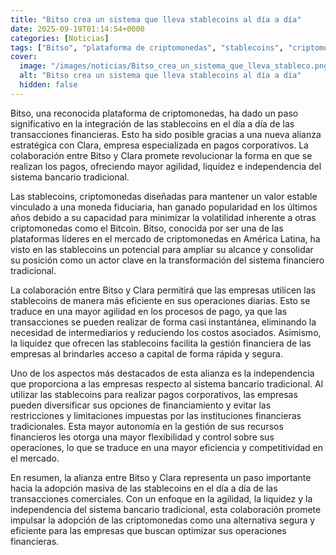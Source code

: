 ```yaml
---
title: "Bitso crea un sistema que lleva stablecoins al día a día"
date: 2025-09-19T01:14:54+0000
categories: [Noticias]
tags: ["Bitso", "plataforma de criptomonedas", "stablecoins", "criptomonedas", "Bitcoin", "transacciones financieras", "pagos corporativos", "sistema bancario tradicional."]
cover:
  image: "/images/noticias/Bitso_crea_un_sistema_que_lleva_stableco.png"
  alt: "Bitso crea un sistema que lleva stablecoins al día a día"
  hidden: false
---
```


Bitso, una reconocida plataforma de criptomonedas, ha dado un paso significativo en la integración de las stablecoins en el día a día de las transacciones financieras. Esto ha sido posible gracias a una nueva alianza estratégica con Clara, empresa especializada en pagos corporativos. La colaboración entre Bitso y Clara promete revolucionar la forma en que se realizan los pagos, ofreciendo mayor agilidad, liquidez e independencia del sistema bancario tradicional.

Las stablecoins, criptomonedas diseñadas para mantener un valor estable vinculado a una moneda fiduciaria, han ganado popularidad en los últimos años debido a su capacidad para minimizar la volatilidad inherente a otras criptomonedas como el Bitcoin. Bitso, conocida por ser una de las plataformas líderes en el mercado de criptomonedas en América Latina, ha visto en las stablecoins un potencial para ampliar su alcance y consolidar su posición como un actor clave en la transformación del sistema financiero tradicional.

La colaboración entre Bitso y Clara permitirá que las empresas utilicen las stablecoins de manera más eficiente en sus operaciones diarias. Esto se traduce en una mayor agilidad en los procesos de pago, ya que las transacciones se pueden realizar de forma casi instantánea, eliminando la necesidad de intermediarios y reduciendo los costos asociados. Asimismo, la liquidez que ofrecen las stablecoins facilita la gestión financiera de las empresas al brindarles acceso a capital de forma rápida y segura.

Uno de los aspectos más destacados de esta alianza es la independencia que proporciona a las empresas respecto al sistema bancario tradicional. Al utilizar las stablecoins para realizar pagos corporativos, las empresas pueden diversificar sus opciones de financiamiento y evitar las restricciones y limitaciones impuestas por las instituciones financieras tradicionales. Esta mayor autonomía en la gestión de sus recursos financieros les otorga una mayor flexibilidad y control sobre sus operaciones, lo que se traduce en una mayor eficiencia y competitividad en el mercado.

En resumen, la alianza entre Bitso y Clara representa un paso importante hacia la adopción masiva de las stablecoins en el día a día de las transacciones comerciales. Con un enfoque en la agilidad, la liquidez y la independencia del sistema bancario tradicional, esta colaboración promete impulsar la adopción de las criptomonedas como una alternativa segura y eficiente para las empresas que buscan optimizar sus operaciones financieras.
